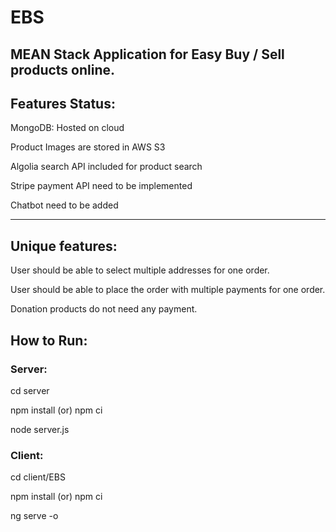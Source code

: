 # EBS

## MEAN Stack Application for Easy Buy / Sell products online.

## Features Status:

  MongoDB: Hosted on cloud

  Product Images are stored in AWS S3

  Algolia search API included for product search

  Stripe payment API need to be implemented

  Chatbot need to be added


-------------------------------

## Unique features:

  User should be able to select multiple addresses for one order.

  User should be able to place the order with multiple payments for one order.

  Donation products do not need any payment.


## How to Run:

### Server: 

  cd server

  npm install (or) npm ci

  node server.js


### Client: 

  cd client/EBS

  npm install (or) npm ci

  ng serve -o

